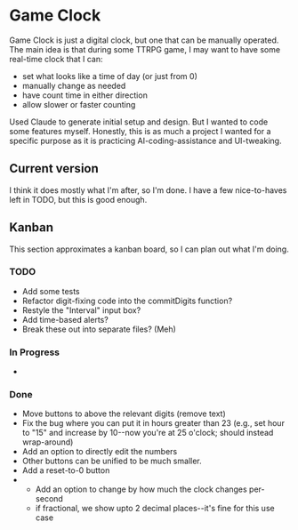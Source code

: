# Game Clock 

Game Clock is just a digital clock, but one that can be manually operated. The main idea is that during some TTRPG game, I may want to have some real-time clock that I can:
* set what looks like a time of day (or just from 0)
* manually change as needed
* have count time in either direction
* allow slower or faster counting

Used Claude to generate initial setup and design. But I wanted to code some features myself. Honestly, this is as much a project I wanted for a specific purpose as it is practicing AI-coding-assistance and UI-tweaking.

## Current version
I think it does mostly what I'm after, so I'm done. I have a few nice-to-haves left in TODO, but this is good enough. 

## Kanban
This section approximates a kanban board, so I can plan out what I'm doing. 

### TODO
- Add some tests
- Refactor digit-fixing code into the commitDigits function?
- Restyle the "Interval" input box?
- Add time-based alerts?
- Break these out into separate files? (Meh)


### In Progress
-

### Done
- Move buttons to above the relevant digits (remove text)
- Fix the bug where you can put it in hours greater than 23 (e.g., set hour to "15" and increase by 10--now you're at 25 o'clock; should instead wrap-around)
- Add an option to directly edit the numbers
- Other buttons can be unified to be much smaller. 
- Add a reset-to-0 button
- - Add an option to change by how much the clock changes per-second
  - if fractional, we show upto 2 decimal places--it's fine for this use case
